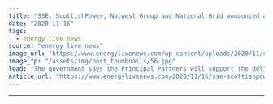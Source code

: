 ```yaml
---
title: "SSE, ScottishPower, Natwest Group and National Grid announced as first COP26 sponsors"
date: "2020-11-16"
tags: 
  - energy live news
source: "energy live news"
image_url: "https://www.energylivenews.com/wp-content/uploads/2020/11/shutterstock_1779547076.jpg"
image_fp: "/assets/img/post_thumbnails/56.jpg"
lead: "The government says the Principal Partners will support the delivery of a successful and ambitious COP and notes they represent ‘some of the leading lenders, investors and energy companies in the UK’"
article_url: "https://www.energylivenews.com/2020/11/16/sse-scottishpower-natwest-group-and-national-grid-announced-as-first-cop26-sponsors/"
---
```


---
